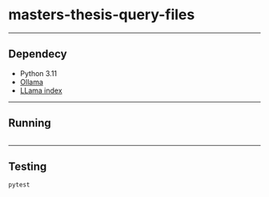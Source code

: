 # masters-thesis-query-files

---

## Dependecy
* Python 3.11
* [Ollama](https://ollama.com/)
* [LLama index](https://www.llamaindex.ai/)

---

## Running
```

```
---

## Testing
```bash
pytest
```
